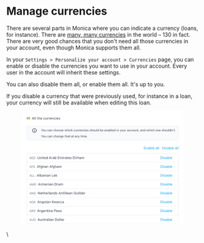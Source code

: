 # Manage currencies

There are several parts in Monica where you can indicate a currency (loans, for instance). There are [many, many currencies](https://en.wikipedia.org/wiki/List\_of\_circulating\_currencies) in the world – 130 in fact. There are very good chances that you don't need all those currencies in your account, even though Monica supports them all.

In your `Settings > Personalize your account > Currencies` page, you can enable or disable the currencies you want to use in your account. Every user in the account will inherit these settings.

You can also disable them all, or enable them all. It's up to you.

If you disable a currency that were previously used, for instance in a loan, your currency will still be available when editing this loan.

<figure><img src="../.gitbook/assets/setting_currencies-72a5ede6a8cf69209934ed567464bdd6.png" alt=""><figcaption></figcaption></figure>

\
